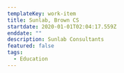 ```yaml
---
templateKey: work-item
title: Sunlab, Brown CS
startdate: 2020-01-01T02:04:17.559Z
enddate: ""
description: Sunlab Consultants
featured: false
tags:
  - Education
---
```

